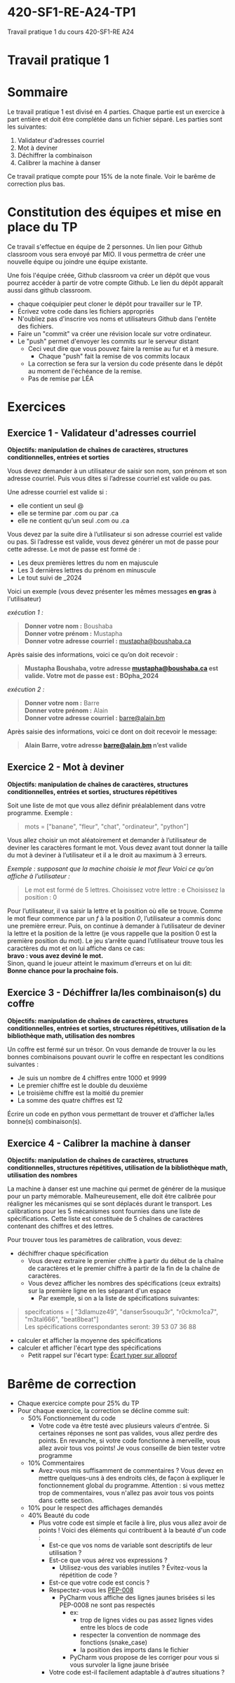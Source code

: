 # 420-SF1-RE-A24-TP1
Travail pratique 1 du cours 420-SF1-RE A24

# Travail pratique 1

# Sommaire
Le travail pratique 1 est divisé en 4 parties. Chaque partie est un exercice à part entière et doit être complétée dans un fichier séparé. Les parties sont les suivantes:
1. Validateur d'adresses courriel
2. Mot à deviner
3. Déchiffrer la combinaison
4. Calibrer la machine à danser

Ce travail pratique compte pour 15% de la note finale. Voir le barême de correction plus bas.

# Constitution des équipes et mise en place du TP
Ce travail s'effectue en équipe de 2 personnes.
Un lien pour Github classroom vous sera envoyé par MIO. Il vous permettra de créer une nouvelle équipe ou joindre une équipe existante.

Une fois l'équipe créée, Github classroom va créer un dépôt que vous pourrez accéder à partir de votre compte Github. Le lien du dépôt apparaît aussi dans github classroom.

- chaque coéquipier peut cloner le dépôt pour travailler sur le TP.
- Écrivez votre code dans les fichiers appropriés
- N'oubliez pas d'inscrire vos noms et utilisateurs Github dans l'entête des fichiers.
- Faire un "commit" va créer une révision locale sur votre ordinateur.
- Le "push" permet d'envoyer les commits sur le serveur distant
  - Ceci veut dire que vous pouvez faire la remise au fur et à mesure.
    - Chaque "push" fait la remise de vos commits locaux
  - La correction se fera sur la version du code présente dans le dépôt au moment de l'échéance de la remise.
  - Pas de remise par LÉA


# Exercices

## Exercice 1 - Validateur d'adresses courriel
**Objectifs: manipulation de chaînes de caractères, structures conditionnelles, entrées et sorties**

Vous devez demander à un utilisateur de saisir son nom, son prénom et son adresse courriel. Puis vous dites si l’adresse courriel est valide ou pas.

Une adresse courriel est valide si :
- elle contient un seul @
- elle se termine par .com ou par .ca
- elle ne contient qu’un seul .com ou .ca

Vous devez par la suite dire à l’utilisateur si son adresse courriel est valide ou pas. Si l’adresse est valide, vous devez générer un mot de passe pour cette adresse. Le mot de passe est formé de :
- Les deux premières lettres du nom en majuscule
- Les 3 dernières lettres du prénom en minuscule
- Le tout suivi de _2024

Voici un exemple (vous devez présenter les mêmes messages **en gras** à l'utilisateur)


*exécution 1 :*
>**Donner votre nom :** Boushaba  
>**Donner votre prénom :** Mustapha  
>**Donner votre adresse courriel :** mustapha@boushaba.ca 

Après saisie des informations, voici ce qu’on doit recevoir : 
>**Mustapha Boushaba, votre adresse mustapha@boushaba.ca est valide. Votre mot de passe est : BOpha_2024**


*exécution 2 :*
>**Donner votre nom :** Barre  
>**Donner votre prénom :** Alain  
>**Donner votre adresse courriel :** barre@alain.bm 

Après saisie des informations, voici ce dont on doit recevoir le message:

>**Alain Barre, votre adresse barre@alain.bm n’est valide**


## Exercice 2 - Mot à deviner
**Objectifs: manipulation de chaînes de caractères, structures conditionnelles, entrées et sorties, structures répétitives**

Soit une liste de mot que vous allez définir préalablement dans votre programme. Exemple :
>mots = ["banane", "fleur", "chat", "ordinateur", "python"]

Vous allez choisir un mot aléatoirement et demander à l’utilisateur de deviner les caractères formant le mot. Vous devez avant tout donner la taille du mot à deviner à l’utilisateur et il a le droit au maximum à 3 erreurs.

*Exemple : supposant que la machine choisie le mot fleur
Voici ce qu’on affiche à l’utilisateur :*

>Le mot est formé de 5 lettres.
>Choisissez votre lettre : e
>Choisissez la position : 0

Pour l’utilisateur, il va saisir la lettre et la position où elle se trouve. Comme le mot fleur commence par un *f* à la position *0*, l’utilisateur a commis donc une première erreur.
Puis, on continue à demander à l’utilisateur de deviner la lettre et la position de la lettre (je vous rappelle que la position 0 est la première position du mot).
Le jeu s’arrête quand l’utilisateur trouve tous les caractères du mot et on lui affiche dans ce cas:  
**bravo : vous avez deviné le mot.**   
Sinon, quand le joueur atteint le maximum d’erreurs et on lui dit:  
**Bonne chance pour la prochaine fois.**

## Exercice 3 - Déchiffrer la/les combinaison(s) du coffre
**Objectifs: manipulation de chaînes de caractères, structures conditionnelles, entrées et sorties, structures répétitives, utilisation de la bibliothèque math, utilisation des nombres**

Un coffre est fermé sur un trésor. On vous demande de trouver la ou les bonnes combinaisons pouvant ouvrir le coffre en respectant les conditions suivantes :
- Je suis un nombre de 4 chiffres entre 1000 et 9999
- Le premier chiffre est le double du deuxième
- Le troisième chiffre est la moitié du premier
- La somme des quatre chiffres est 12

Écrire un code en python vous permettant de trouver et d’afficher la/les bonne(s) combinaison(s).


## Exercice 4 - Calibrer la machine à danser
**Objectifs: manipulation de chaînes de caractères, structures conditionnelles, structures répétitives, utilisation de la bibliothèque math, utilisation des nombres**

La machine à danser est une machine qui permet de générer de la musique pour un party mémorable. Malheureusement, elle doit
être calibrée pour réaligner les mécanismes qui se sont déplacés durant le transport. Les calibrations pour les 5 mécanismes sont
fournies dans une liste de spécifications. Cette liste est constituée de 5 chaînes de caractères contenant des chiffres et des lettres.

Pour trouver tous les paramètres de calibration, vous devez:
- déchiffrer chaque spécification
  - Vous devez extraire le premier chiffre à partir du début de la chaîne de caractères et le premier chiffre à partir de la fin de la chaîne de caractères.
  - Vous devez afficher les nombres des spécifications (ceux extraits) sur la première ligne en les séparant d'un espace
    - Par exemple, si on a la liste de spécifications suivantes:
> specifcations = [ "3dlamuze49", "danser5souqu3r", "r0ckmo1ca7", "m3tal666", "beat8beat"]  
Les spécifications correspondantes seront: 39  53  07  36  88  

- calculer et afficher la moyenne des spécifications
- calculer et afficher l'écart type des spécifications
  - Petit rappel sur l'écart type: [Écart typer sur alloprof](https://alloprof.qc.ca/fr/eleves/bv/mathematiques/l-ecart-type-m1508)

  

# Barême de correction
- Chaque exercice compte pour 25% du TP
- Pour chaque exercice, la correction se décline comme suit:
  - 50% Fonctionnement du code
    - Votre code va être testé avec plusieurs valeurs d'entrée. Si certaines réponses ne sont pas valides, vous allez perdre des points. En revanche, si votre code fonctionne à merveille, vous allez avoir tous vos points! Je vous conseille de bien tester votre programme
  - 10% Commentaires
    - Avez-vous mis suffisamment de commentaires ? Vous devez en mettre quelques-uns à des endroits clés, de façon à expliquer le fonctionnement global du programme. Attention : si vous mettez trop de commentaires, vous n'allez pas avoir tous vos points dans cette section.
  - 10% pour le respect des affichages demandés
  - 40% Beauté du code
    - Plus votre code est simple et facile à lire, plus vous allez avoir de points ! Voici des éléments qui contribuent à la beauté d'un code :
      - Est-ce que vos noms de variable sont descriptifs de leur utilisation ?
      - Est-ce que vous aérez vos expressions ?
        - Utilisez-vous des variables inutiles ? Évitez-vous la répétition de code ?
      - Est-ce que votre code est concis ?
      - Respectez-vous les [PEP-008](https://peps.python.org/pep-0008/)
        - PyCharm vous affiche des lignes jaunes brisées si les PEP-0008 ne sont pas respectés
          - ex: 
            - trop de lignes vides ou pas assez lignes vides entre les blocs de code
            - respecter la convention de nommage des fonctions (snake_case)
            - la position des imports dans le fichier
          - PyCharm vous propose de les corriger pour vous si vous survoler la ligne jaune brisée 
      - Votre code est-il facilement adaptable à d'autres situations ?

